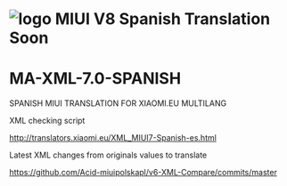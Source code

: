 # ![logo](https://1.bp.blogspot.com/-vdm0WH71_MM/V1AygUG-YnI/AAAAAAAAB9o/-r4ePwXy4Us7yiKQyFDkI5VTEVqrLOQGgCLcB/s640/MIUI%2B8.png) MIUI V8 Spanish Translation Soon
# MA-XML-7.0-SPANISH
SPANISH MIUI TRANSLATION FOR XIAOMI.EU MULTILANG

XML checking script

http://translators.xiaomi.eu/XML_MIUI7-Spanish-es.html

Latest XML changes from originals values to translate

https://github.com/Acid-miuipolskapl/v6-XML-Compare/commits/master
